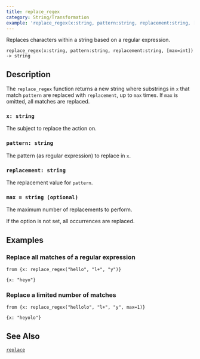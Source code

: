 ```yaml
---
title: replace_regex
category: String/Transformation
example: 'replace_regex(x:string, pattern:string, replacement:string, [max=int]) -> string'
---
```



Replaces characters within a string based on a regular expression.

```tql
replace_regex(x:string, pattern:string, replacement:string, [max=int]) -> string
```

## Description

The `replace_regex` function returns a new string where substrings in `x` that
match `pattern` are replaced with `replacement`, up to `max` times. If `max` is
omitted, all matches are replaced.

### `x: string`

The subject to replace the action on.

### `pattern: string`

The pattern (as regular expression) to replace in `x`.

### `replacement: string`

The replacement value for `pattern`.

### `max = string (optional)`

The maximum number of replacements to perform.

If the option is not set, all occurrences are replaced.

## Examples

### Replace all matches of a regular expression

```tql
from {x: replace_regex("hello", "l+", "y")}
```

```tql
{x: "heyo"}
```

### Replace a limited number of matches

```tql
from {x: replace_regex("hellolo", "l+", "y", max=1)}
```

```tql
{x: "heyolo"}
```

## See Also

[`replace`](/reference/functions/replace)
